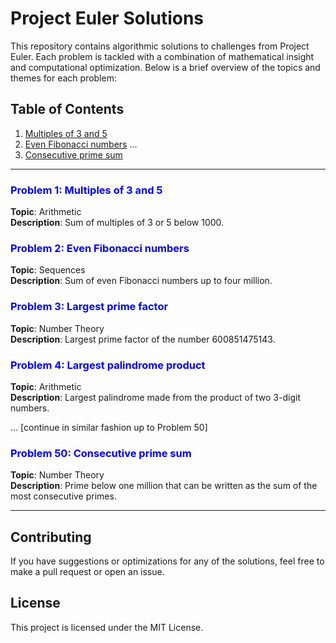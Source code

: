 # Project Euler Solutions

This repository contains algorithmic solutions to challenges from Project Euler. Each problem is tackled with a combination of mathematical insight and computational optimization. Below is a brief overview of the topics and themes for each problem:

## Table of Contents

1. [Multiples of 3 and 5](#problem-1)
2. [Even Fibonacci numbers](#problem-2)
...
50. [Consecutive prime sum](#problem-50)

---

### <span style="color:blue">Problem 1: Multiples of 3 and 5</span>
**Topic**: Arithmetic  
**Description**: Sum of multiples of 3 or 5 below 1000.

### <span style="color:blue">Problem 2: Even Fibonacci numbers</span>
**Topic**: Sequences  
**Description**: Sum of even Fibonacci numbers up to four million.

### <span style="color:blue">Problem 3: Largest prime factor</span>
**Topic**: Number Theory  
**Description**: Largest prime factor of the number 600851475143.

### <span style="color:blue">Problem 4: Largest palindrome product</span>
**Topic**: Arithmetic  
**Description**: Largest palindrome made from the product of two 3-digit numbers.

... [continue in similar fashion up to Problem 50]

### <span style="color:blue">Problem 50: Consecutive prime sum</span>
**Topic**: Number Theory  
**Description**: Prime below one million that can be written as the sum of the most consecutive primes.

---

## Contributing

If you have suggestions or optimizations for any of the solutions, feel free to make a pull request or open an issue.

## License

This project is licensed under the MIT License.
